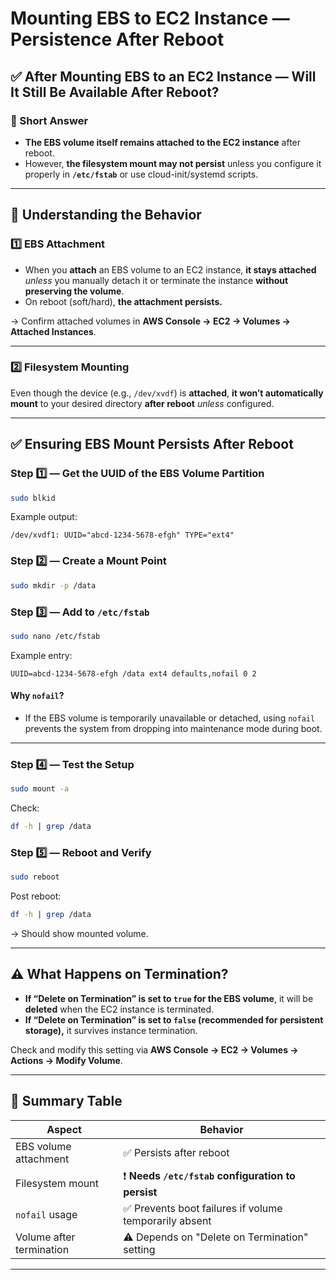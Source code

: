 # Mounting EBS to EC2 Instance — Persistence After Reboot

## ✅ After Mounting EBS to an EC2 Instance — Will It Still Be Available After Reboot?

### 📌 Short Answer
- **The EBS volume itself remains attached to the EC2 instance** after reboot.
- However, **the filesystem mount may not persist** unless you configure it properly in **`/etc/fstab`** or use cloud-init/systemd scripts.

---

## 📌 Understanding the Behavior

### 1️⃣ **EBS Attachment**
- When you **attach** an EBS volume to an EC2 instance, **it stays attached** *unless* you manually detach it or terminate the instance **without preserving the volume**.
- On reboot (soft/hard), **the attachment persists.**

→ Confirm attached volumes in **AWS Console → EC2 → Volumes → Attached Instances**.

---

### 2️⃣ **Filesystem Mounting**
Even though the device (e.g., `/dev/xvdf`) is **attached**, **it won’t automatically mount** to your desired directory **after reboot** *unless* configured.

---

## ✅ Ensuring EBS Mount Persists After Reboot

### Step 1️⃣ — **Get the UUID of the EBS Volume Partition**
```bash
sudo blkid
```
Example output:
```
/dev/xvdf1: UUID="abcd-1234-5678-efgh" TYPE="ext4"
```

### Step 2️⃣ — **Create a Mount Point**
```bash
sudo mkdir -p /data
```

### Step 3️⃣ — **Add to `/etc/fstab`**
```bash
sudo nano /etc/fstab
```
Example entry:
```
UUID=abcd-1234-5678-efgh /data ext4 defaults,nofail 0 2
```

#### Why `nofail`?
- If the EBS volume is temporarily unavailable or detached, using `nofail` prevents the system from dropping into maintenance mode during boot.

---

### Step 4️⃣ — **Test the Setup**
```bash
sudo mount -a
```
Check:
```bash
df -h | grep /data
```

### Step 5️⃣ — **Reboot and Verify**
```bash
sudo reboot
```
Post reboot:
```bash
df -h | grep /data
```
→ Should show mounted volume.

---

## ⚠️ What Happens on Termination?
- **If “Delete on Termination” is set to `true` for the EBS volume**, it will be **deleted** when the EC2 instance is terminated.
- **If “Delete on Termination” is set to `false` (recommended for persistent storage),** it survives instance termination.

Check and modify this setting via **AWS Console → EC2 → Volumes → Actions → Modify Volume**.

---

## 📌 Summary Table

| **Aspect**                  | **Behavior**                                             |
|-----------------------------|--------------------------------------------------------|
| EBS volume attachment       | ✅ Persists after reboot                               |
| Filesystem mount            | ❗ **Needs `/etc/fstab` configuration to persist**     |
| `nofail` usage              | ✅ Prevents boot failures if volume temporarily absent |
| Volume after termination    | ⚠️ Depends on "Delete on Termination" setting         |

---
